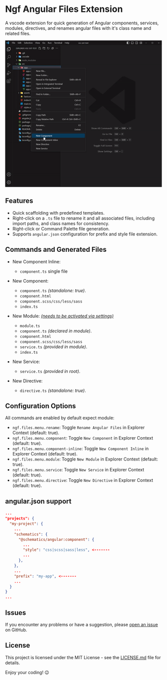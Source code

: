 # Ngf Angular Files Extension

A vscode extension for quick generation of Angular components, services, modules, directives, and renames angular files with it's class name and related files.

<p align="center">
  <img src="assets\ngf-angular-files-vsce-ext.gif" alt="Description of GIF">
</p>

## Features

- Quick scaffolding with predefined templates.
- Right-click on a `.ts` file to rename it and all associated files, including import paths, and class names for consistency.
- Right-click or Command Palette file generation.
- Supports `angular.json` configuration for prefix and style file extension.

## Commands and Generated Files

- New Component Inline:

  - `component.ts` single file

- New Component:

  - `component.ts` _(standalone: true)_.
  - `component.html`
  - `component.scss/css/less/sass`
  - `index.ts`

- New Module: [_(needs to be activated via settings)_](#module-settings)

  - `module.ts`
  - `component.ts` _(declared in module)_.
  - `component.html`
  - `component.scss/css/less/sass`
  - `service.ts` _(provided in module)_.
  - `index.ts`

- New Service:

  - `service.ts` _(provided in root)_.

- New Directive:
  - `directive.ts` _(standalone: true)_.

## Configuration Options

All commands are enabled by default expect module:<a id="module-settings"></a>

- `ngf.files.menu.rename`: Toggle `Rename Angular Files` in Explorer Context (default: true).
- `ngf.files.menu.component`: Toggle `New Component` in Explorer Context (default: true).
- `ngf.files.menu.component-inline`: Toggle `New Component Inline` in Explorer Context (default: true).
- `ngf.files.menu.module`: Toggle `New Module` in Explorer Context (default: true).
- `ngf.files.menu.service`: Toggle `New Service` in Explorer Context (default: true).
- `ngf.files.menu.directive`: Toggle `New Directive` in Explorer Context (default: true).

## angular.json support

```json
...
"projects": {
  "my-project": {
    ...
    "schematics": {
      "@schematics/angular:component": {
        ...
        "style": "css|scss|sass|less", <-------
        ...
      },
    },
    ...
    "prefix": "my-app", <-------
    ...
  }
}
...
```

## Issues

If you encounter any problems or have a suggestion, please [open an issue](https://github.com/ferhado/ferhado-angular-files/issues) on GitHub.

## License

This project is licensed under the MIT License - see the [LICENSE.md](LICENSE.md) file for details.

Enjoy your coding! 😉
